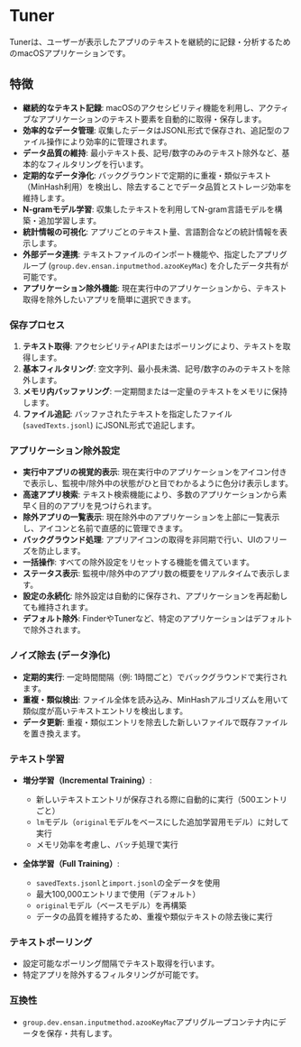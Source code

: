 # Tuner

Tunerは、ユーザーが表示したアプリのテキストを継続的に記録・分析するためのmacOSアプリケーションです。

## 特徴

- **継続的なテキスト記録**: macOSのアクセシビリティ機能を利用し、アクティブなアプリケーションのテキスト要素を自動的に取得・保存します。
- **効率的なデータ管理**: 収集したデータはJSONL形式で保存され、追記型のファイル操作により効率的に管理されます。
- **データ品質の維持**: 最小テキスト長、記号/数字のみのテキスト除外など、基本的なフィルタリングを行います。
- **定期的なデータ浄化**: バックグラウンドで定期的に重複・類似テキスト（MinHash利用）を検出し、除去することでデータ品質とストレージ効率を維持します。
- **N-gramモデル学習**: 収集したテキストを利用してN-gram言語モデルを構築・追加学習します。
- **統計情報の可視化**: アプリごとのテキスト量、言語割合などの統計情報を表示します。
- **外部データ連携**: テキストファイルのインポート機能や、指定したアプリグループ (`group.dev.ensan.inputmethod.azooKeyMac`) を介したデータ共有が可能です。
- **アプリケーション除外機能**: 現在実行中のアプリケーションから、テキスト取得を除外したいアプリを簡単に選択できます。

### 保存プロセス

1.  **テキスト取得**: アクセシビリティAPIまたはポーリングにより、テキストを取得します。
2.  **基本フィルタリング**: 空文字列、最小長未満、記号/数字のみのテキストを除外します。
3.  **メモリ内バッファリング**: 一定期間または一定量のテキストをメモリに保持します。
4.  **ファイル追記**: バッファされたテキストを指定したファイル (`savedTexts.jsonl`) にJSONL形式で追記します。

### アプリケーション除外設定

- **実行中アプリの視覚的表示**: 現在実行中のアプリケーションをアイコン付きで表示し、監視中/除外中の状態がひと目でわかるように色分け表示します。
- **高速アプリ検索**: テキスト検索機能により、多数のアプリケーションから素早く目的のアプリを見つけられます。
- **除外アプリの一覧表示**: 現在除外中のアプリケーションを上部に一覧表示し、アイコンと名前で直感的に管理できます。
- **バックグラウンド処理**: アプリアイコンの取得を非同期で行い、UIのフリーズを防止します。
- **一括操作**: すべての除外設定をリセットする機能を備えています。
- **ステータス表示**: 監視中/除外中のアプリ数の概要をリアルタイムで表示します。
- **設定の永続化**: 除外設定は自動的に保存され、アプリケーションを再起動しても維持されます。
- **デフォルト除外**: FinderやTunerなど、特定のアプリケーションはデフォルトで除外されます。

### ノイズ除去 (データ浄化)

- **定期的実行**: 一定時間間隔（例: 1時間ごと）でバックグラウンドで実行されます。
- **重複・類似検出**: ファイル全体を読み込み、MinHashアルゴリズムを用いて類似度が高いテキストエントリを検出します。
- **データ更新**: 重複・類似エントリを除去した新しいファイルで既存ファイルを置き換えます。

### テキスト学習

- **増分学習（Incremental Training）**:
  - 新しいテキストエントリが保存される際に自動的に実行（500エントリごと）
  - `lm`モデル（`original`モデルをベースにした追加学習用モデル）に対して実行
  - メモリ効率を考慮し、バッチ処理で実行

- **全体学習（Full Training）**:
  - `savedTexts.jsonl`と`import.jsonl`の全データを使用
  - 最大100,000エントリまで使用（デフォルト）
  - `original`モデル（ベースモデル）を再構築
  - データの品質を維持するため、重複や類似テキストの除去後に実行

### テキストポーリング

- 設定可能なポーリング間隔でテキスト取得を行います。
- 特定アプリを除外するフィルタリングが可能です。

### 互換性

- `group.dev.ensan.inputmethod.azooKeyMac`アプリグループコンテナ内にデータを保存・共有します。
